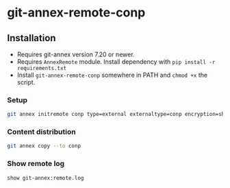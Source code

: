 # git-annex-remote-conp
## Installation

- Requires git-annex version 7.20 or newer.
- Requires `AnnexRemote` module. Install dependency with `pip install -r requirements.txt` 
- Install `git-annex-remote-conp` somewhere in PATH and `chmod +x` the script.

### Setup

```bash
git annex initremote conp type=external externaltype=conp encryption=shared autoenable=true
```

### Content distribution

```bash
git annex copy --to conp
```

### Show remote log 

```bash
show git-annex:remote.log
```


